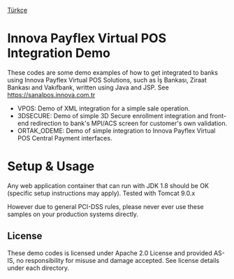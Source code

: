 [Türkçe](README.tr.md)

# Innova Payflex Virtual POS Integration Demo

These codes are some demo examples of how to get integrated to banks using Innova Payflex Virtual POS Solutions, such as İş Bankası, Ziraat Bankası and Vakıfbank, written using Java and JSP.
See https://sanalpos.innova.com.tr

* VPOS: Demo of XML integration for a simple sale operation.
* 3DSECURE: Demo of simple 3D Secure enrollment integration and front-end redirection to bank's MPI/ACS screen for customer's own validation.
* ORTAK_ODEME: Demo of simple integration to Innova Payflex Virtual POS Central Payment interfaces.

# Setup & Usage

Any web application container that can run with JDK 1.8 should be OK (specific setup instructions may apply). Tested with Tomcat 9.0.x

However due to general PCI-DSS rules, please never ever use these samples on your production systems directly.

## License
These demo codes is licensed under Apache 2.0 License and provided AS-IS, no responsibility for misuse and damage accepted. See license details under each directory.


